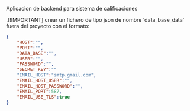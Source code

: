 Aplicacion de backend para sistema de calificaciones

.[!IMPORTANT]
crear un fichero de tipo json de nombre 'data_base_data' fuera del proyecto
con el formato:
```json
{
    "HOST":"",
    "PORT":"",
    "DATA_BASE":"",
    "USER":"",
    "PASSWORD":"",
    "SECRET_KEY":""
    "EMAIL_HOST":"smtp.gmail.com",
    "EMAIL_HOST_USER":"",
    "EMAIL_HOST_PASSWORD":"",
    "EMAIL_PORT":587,
    "EMAIL_USE_TLS":true
}
```
